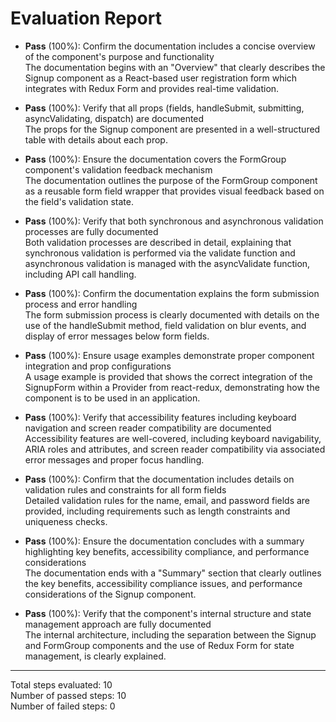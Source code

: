 # Evaluation Report

- **Pass** (100%): Confirm the documentation includes a concise overview of the component's purpose and functionality  
  The documentation begins with an "Overview" that clearly describes the Signup component as a React-based user registration form which integrates with Redux Form and provides real-time validation.

- **Pass** (100%): Verify that all props (fields, handleSubmit, submitting, asyncValidating, dispatch) are documented  
  The props for the Signup component are presented in a well-structured table with details about each prop.

- **Pass** (100%): Ensure the documentation covers the FormGroup component's validation feedback mechanism  
  The documentation outlines the purpose of the FormGroup component as a reusable form field wrapper that provides visual feedback based on the field's validation state.

- **Pass** (100%): Verify that both synchronous and asynchronous validation processes are fully documented  
  Both validation processes are described in detail, explaining that synchronous validation is performed via the validate function and asynchronous validation is managed with the asyncValidate function, including API call handling.

- **Pass** (100%): Confirm the documentation explains the form submission process and error handling  
  The form submission process is clearly documented with details on the use of the handleSubmit method, field validation on blur events, and display of error messages below form fields.

- **Pass** (100%): Ensure usage examples demonstrate proper component integration and prop configurations  
  A usage example is provided that shows the correct integration of the SignupForm within a Provider from react-redux, demonstrating how the component is to be used in an application.

- **Pass** (100%): Verify that accessibility features including keyboard navigation and screen reader compatibility are documented  
  Accessibility features are well-covered, including keyboard navigability, ARIA roles and attributes, and screen reader compatibility via associated error messages and proper focus handling.

- **Pass** (100%): Confirm that the documentation includes details on validation rules and constraints for all form fields  
  Detailed validation rules for the name, email, and password fields are provided, including requirements such as length constraints and uniqueness checks.

- **Pass** (100%): Ensure the documentation concludes with a summary highlighting key benefits, accessibility compliance, and performance considerations  
  The documentation ends with a "Summary" section that clearly outlines the key benefits, accessibility compliance issues, and performance considerations of the Signup component.

- **Pass** (100%): Verify that the component's internal structure and state management approach are fully documented  
  The internal architecture, including the separation between the Signup and FormGroup components and the use of Redux Form for state management, is clearly explained.

---

Total steps evaluated: 10  
Number of passed steps: 10  
Number of failed steps: 0